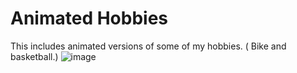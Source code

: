 # Animated Hobbies
 This includes animated versions of some of my hobbies. ( Bike and basketball.)
 ![image](https://user-images.githubusercontent.com/70583416/135757166-9abeb20d-f8e4-435f-8d77-3a0cd8cee7dc.png)

